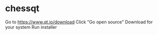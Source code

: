 # chessqt


Go to https://www.qt.io/download
Click "Go open source"
Download for your system
Run installer
